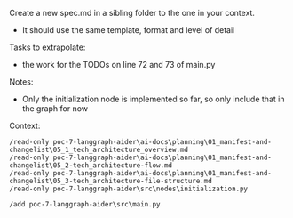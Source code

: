 Create a new spec.md in a sibling folder to the one in your context. 
  - It should use the same template, format and level of detail
  
Tasks to extrapolate: 
 - the work for the TODOs on line 72 and 73 of main.py 

Notes: 
 - Only the initialization node is implemented so far, so only include that in the graph for now

Context:

```
/read-only poc-7-langgraph-aider\ai-docs\planning\01_manifest-and-changelist\05_1_tech_architecture_overview.md      
/read-only poc-7-langgraph-aider\ai-docs\planning\01_manifest-and-changelist\05_2-tech_architecture-flow.md
/read-only poc-7-langgraph-aider\ai-docs\planning\01_manifest-and-changelist\05_3-tech_architecture-file-structure.md
/read-only poc-7-langgraph-aider\src\nodes\initialization.py

/add poc-7-langgraph-aider\src\main.py
```  